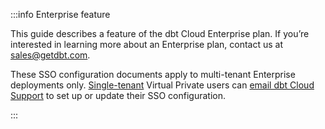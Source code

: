 :::info Enterprise feature

This guide describes a feature of the dbt Cloud Enterprise plan. If you’re interested in learning more about an Enterprise plan, contact us at <sales@getdbt.com>.

These SSO configuration documents apply to multi-tenant Enterprise deployments only. [Single-tenant](/docs/cloud/about-cloud/tenancy#single-tenant) Virtual Private users can [email dbt Cloud Support](mailto:support@getdbt.com) to set up or update their SSO configuration. 

:::
